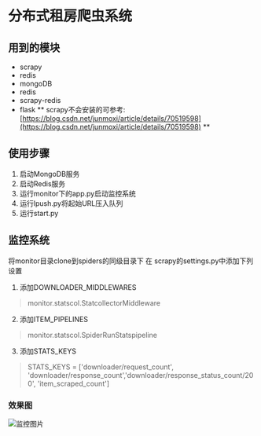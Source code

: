 # 分布式租房爬虫系统

## 用到的模块
- scrapy
- redis
- mongoDB
- redis
- scrapy-redis
- flask
** scrapy不会安装的可参考:[https://blog.csdn.net/junmoxi/article/details/70519598](https://blog.csdn.net/junmoxi/article/details/70519598) **

## 使用步骤

1. 启动MongoDB服务
2. 启动Redis服务
3. 运行monitor下的app.py启动监控系统
4. 运行lpush.py将起始URL压入队列
5. 运行start.py

## 监控系统

将monitor目录clone到spiders的同级目录下
在 scrapy的settings.py中添加下列设置
1. 添加DOWNLOADER_MIDDLEWARES
> monitor.statscol.StatcollectorMiddleware
2. 添加ITEM_PIPELINES
> monitor.statscol.SpiderRunStatspipeline
3. 添加STATS_KEYS
> STATS_KEYS = ['downloader/request_count', 'downloader/response_count','downloader/response_status_count/200', 'item_scraped_count']

### 效果图
![监控图片](https://github.com/pibigstar/scrapy-zufang/blob/master/监控.png)